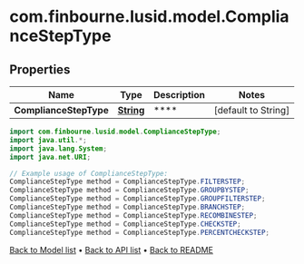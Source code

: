 # com.finbourne.lusid.model.ComplianceStepType

## Properties

Name | Type | Description | Notes
------------ | ------------- | ------------- | -------------
**ComplianceStepType** | [**String**](.md) | **** | [default to String]

```java
import com.finbourne.lusid.model.ComplianceStepType;
import java.util.*;
import java.lang.System;
import java.net.URI;

// Example usage of ComplianceStepType:
ComplianceStepType method = ComplianceStepType.FILTERSTEP;
ComplianceStepType method = ComplianceStepType.GROUPBYSTEP;
ComplianceStepType method = ComplianceStepType.GROUPFILTERSTEP;
ComplianceStepType method = ComplianceStepType.BRANCHSTEP;
ComplianceStepType method = ComplianceStepType.RECOMBINESTEP;
ComplianceStepType method = ComplianceStepType.CHECKSTEP;
ComplianceStepType method = ComplianceStepType.PERCENTCHECKSTEP;
```


[Back to Model list](../README.md#documentation-for-models) &#8226; [Back to API list](../README.md#documentation-for-api-endpoints) &#8226; [Back to README](../README.md)
